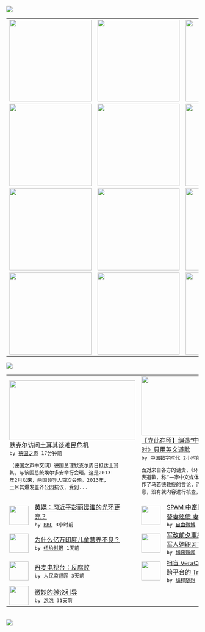 

<a href="https://github.com/greatfire/z/raw/master/FreeBrowser.apk"><img src="https://raw.githubusercontent.com/greatfire/wiki/master/x/header.png" /></a><table><tr><td width="262" align="center" valign="center"><a href="https://github.com/greatfire/wiki/wiki/nyt" title="纽约时报中文网 国际纵览"><img src="https://raw.githubusercontent.com/greatfire/wiki/master/x/nyt_flag.png" width="215"/></a></td><td width="262" align="center" valign="center"><a href="https://github.com/greatfire/wiki/wiki/dw" title=""><img src="https://raw.githubusercontent.com/greatfire/wiki/master/x/dw_flag.png" width="215"/></a></td><td width="262" align="center" valign="center"><a href="https://github.com/greatfire/wiki/wiki/rmjd" title=""><img src="https://raw.githubusercontent.com/greatfire/wiki/master/x/rmjd_flag.png" width="215"/></a></td></tr><tr><td width="262" align="center" valign="center"><a href="https://github.com/paopaonetizen/website" title="泡泡 - 未经审查的互联网信息"><img src="https://raw.githubusercontent.com/greatfire/wiki/master/x/pp_flag.png" width="215"/></a></td><td width="262" align="center" valign="center"><a href="https://github.com/getlantern/mirror" title="以及自由微博和GreatFire.org官方中文论坛"><img src="https://raw.githubusercontent.com/greatfire/wiki/master/x/lantern_flag.png" width="215"/></a></td><td width="262" align="center" valign="center"><a href="https://github.com/cdtmirrors/m/" title=""><img src="https://raw.githubusercontent.com/greatfire/wiki/master/x/cdt_flag.png" width="215"/></a></td></tr><tr><td width="262" align="center" valign="center"><a href="https://github.com/program-think/blog" title="编程随想的博客"><img src="https://raw.githubusercontent.com/greatfire/wiki/master/x/pt_flag.png" width="215"/></a></td><td width="262" align="center" valign="center"><a href="https://github.com/greatfire/wiki/wiki/bbc" title=""><img src="https://raw.githubusercontent.com/greatfire/wiki/master/x/bbc_flag.png" width="215"/></a></td><td width="262" align="center" valign="center"><a href="https://github.com/freeweibo/s" title="自由微博 - 匿名和不受屏蔽的新浪微博搜索"><img src="https://raw.githubusercontent.com/greatfire/wiki/master/x/fw_flag.png" width="215"/></a></td></tr><tr><td width="262" align="center" valign="center"><a href="https://github.com/greatfire/wiki/wiki/google" title=""><img src="https://raw.githubusercontent.com/greatfire/wiki/master/x/google_flag.png" width="215"/></a></td><td width="262" align="center" valign="center"><a href="https://github.com/bxnews/boxun" title=""><img src="https://raw.githubusercontent.com/greatfire/wiki/master/x/bx_flag.png" width="215"/></a></td><td width="262" align="center" valign="center"><a href="https://github.com/greatfire/wiki/wiki/open-source" title="欢迎访问GreatFire.org开发者项目网站"><img src="https://raw.githubusercontent.com/greatfire/wiki/master/x/open-source_flag.png" width="215"/></a></td></tr></table><img src="https://raw.githubusercontent.com/greatfire/wiki/master/x/newsfeed text.png" /><table cols="4"><tr><td colspan="2" width="380"><a href="http://dw.com/p/1Gq38?maca=chi-GK-text-greatfire-all-chinese-15625-xml-mrss"><img src="http://www.dw.com/image/0,,18789446_302,00.jpg" width="330" height="156"/></a></br><a href="http://dw.com/p/1Gq38?maca=chi-GK-text-greatfire-all-chinese-15625-xml-mrss">默克尔访问土耳其谈难民危机</a></br><kbd> by <a href="http://dw.de">德国之声</a> 17分钟前 </kbd></br><pre>（德国之声中文网）德国总理默克尔周日抵达土耳<br/>其，与该国总统埃尔多安举行会晤。这是2013<br/>年2月以来，两国领导人首次会晤。2013年，<br/>土耳其爆发盖齐公园抗议，受到...</pre></td><td colspan="2" width="380"><a href="http://feedproxy.google.com/~r/chinadigitaltimes/main-page/~3/xUEMGxVSt2k/"><img src="http://chinadigitaltimes.net/chinese/files/2015/10/Screen-Shot-2015-10-18-at-1.50.41-AM.png" width="330" height="156"/></a></br><a href="http://feedproxy.google.com/~r/chinadigitaltimes/main-page/~3/xUEMGxVSt2k/">【立此存照】编造“中国梦”事件后续：《环<br/>时》只用英文道歉</a></br><kbd> by <a href="http://chinadigitaltimes.net/chinese/">中国数字时代</a> 2小时前 </kbd></br><pre>面对来自各方的谴责，《环时》英文版近日公开发<br/>表道歉，称“一家中文媒体”误将这则间接引用当<br/>作了马若德教授的言论，而该报在翻译时因疏忽大<br/>意，没有就内容进行核查，所以...</pre></td></tr><tr><td><img src="http://a.files.bbci.co.uk/worldservice/live/assets/images/2015/09/23/150923021130_xi_jinping_peng_liyuan_144x81__nocredit.jpg" width="50" height="50"/></td><td width="280"><a href="http://www.bbc.com/zhongwen/simp/press_review/2015/10/151018_press_xi_peng">英媒：习近平彭丽媛谁的光环更<br/>亮？</a></br><kbd> by <a href="http://www.bbc.co.uk/zhongwen/simp">BBC</a> 3小时前 </kbd></td><td><img src="https://raw.githubusercontent.com/greatfire/wiki/master/x/fw_logo.png" width="50" height="50"/></td><td width="280"><a href="https://freeweibo.com/weibo/3899352701228204">SPAM 中畜协官员贪污千万<br/>替妻还债 妻为其瞒罪获...</a></br><kbd> by <a href="https://freeweibo.com/">自由微博</a> 3小时前 </kbd></td></tr><tr><td><img src="http://static01.nyt.com/images/2015/10/15/opinion/15kristof/15kristof-articleLarge.jpg" width="50" height="50"/></td><td width="280"><a href="https://d3qlz4p8smvoli.cloudfront.net/opinion/20151018/c18kristof/">为什么亿万印度儿童营养不良？</a></br><kbd> by <a href="http://m.cn.nytimes.com/">纽约时报</a> 1天前 </kbd></td><td><img src="https://raw.githubusercontent.com/greatfire/wiki/master/x/bx_logo.png" width="50" height="50"/></td><td width="280"><a href="http://www.boxun.com/news/gb/china/2015/10/201510180950.shtml">军改前夕事故频发三季度逾40<br/>军人殉职习下令调查请看...</a></br><kbd> by <a href="http://www.boxun.com">博讯新闻</a> 1天前 </kbd></td></tr><tr><td><img src="https://raw.githubusercontent.com/greatfire/wiki/master/x/rmjd_logo.png" width="50" height="50"/></td><td width="280"><a href="http://www.rmjdw.com//shipintai/20151015/15218.html">丹麦电视台：反腐败 </a></br><kbd> by <a href="http://www.rmjdw.com/">人民监督网</a> 3天前 </kbd></td><td><img src="http://lh6.googleusercontent.com/VILcwWDdxVVlCVyVdRDVs_W3B-pPkkmPINa8BCA4DXfKyX24uZhBxRaLpYKsVD-OpppzectxcG_bdYf7t9v-qWq9MrlxArRn76sX3nFE9cA0UHdEo6IZzJ4jfOIZ8L2rlHRLQVhKQg" width="50" height="50"/></td><td width="280"><a href="http://feedproxy.google.com/~r/programthink/~3/qekdXUBbBmg/VeraCrypt.html">扫盲 VeraCrypt——<br/>跨平台的 TrueCr...</a></br><kbd> by <a href="http://program-think.blogspot.com">编程随想</a> 8天前 </kbd></td></tr><tr><td><img src="https://raw.githubusercontent.com/greatfire/wiki/master/x/pp_logo.png" width="50" height="50"/></td><td width="280"><a href="https://pao-pao.net/article/626">微妙的舆论引导</a></br><kbd> by <a href="https://pao-pao.net">泡泡</a> 31天前 </kbd></td></table></br><a href="https://github.com/greatfire/z/raw/master/FreeBrowser.apk"><img src="https://raw.githubusercontent.com/greatfire/wiki/master/x/download app.png" /></a>